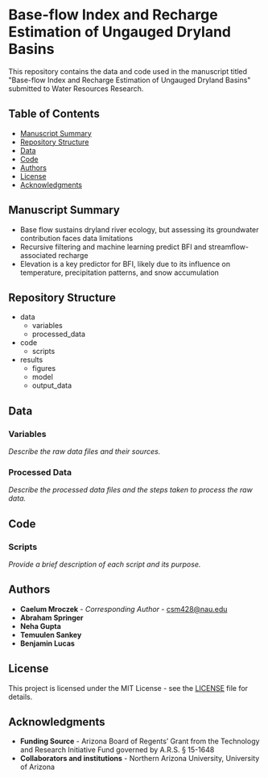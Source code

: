 # Base-flow Index and Recharge Estimation of Ungauged Dryland Basins

This repository contains the data and code used in the manuscript titled "Base-flow Index and Recharge Estimation of Ungauged Dryland Basins" submitted to Water Resources Research.

## Table of Contents
- [Manuscript Summary](#manuscript-summary)
- [Repository Structure](#repository-structure)
- [Data](#data)
- [Code](#code)
- [Authors](#authors)
- [License](#license)
- [Acknowledgments](#acknowledgments)

## Manuscript Summary
- Base flow sustains dryland river ecology, but assessing its groundwater
contribution faces data limitations
- Recursive filtering and machine learning predict BFI and streamflow-
associated recharge
- Elevation is a key predictor for BFI, likely due to its influence on
temperature, precipitation patterns, and snow accumulation

## Repository Structure
- data
  - variables
  - processed_data
- code
  - scripts
- results
  - figures
  - model
  - output_data
  

## Data

### Variables
*Describe the raw data files and their sources.*

### Processed Data
*Describe the processed data files and the steps taken to process the raw data.*

## Code

### Scripts
*Provide a brief description of each script and its purpose.*


## Authors

- **Caelum Mroczek** - *Corresponding Author* - [csm428@nau.edu](mailto:csm428@nau.edu)
- **Abraham Springer**
- **Neha Gupta**
- **Temuulen Sankey**
- **Benjamin Lucas**

## License

This project is licensed under the MIT License - see the [LICENSE](LICENSE) file for details.

## Acknowledgments

- **Funding Source** - Arizona Board of Regents’ Grant from the Technology and Research Initiative Fund governed by A.R.S. § 15-1648
- **Collaborators and institutions** - Northern Arizona University, University of Arizona

